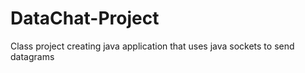 # DataChat-Project
Class project creating java application that uses java sockets to send datagrams
